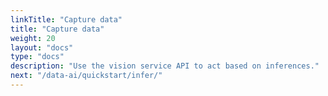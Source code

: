 ```yaml
---
linkTitle: "Capture data"
title: "Capture data"
weight: 20
layout: "docs"
type: "docs"
description: "Use the vision service API to act based on inferences."
next: "/data-ai/quickstart/infer/"
---
```

